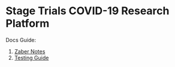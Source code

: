 # Stage Trials COVID-19 Research Platform

Docs Guide:
1. [Zaber Notes](docs/zaber_notes.md)
2. [Testing Guide](docs/testing.md)